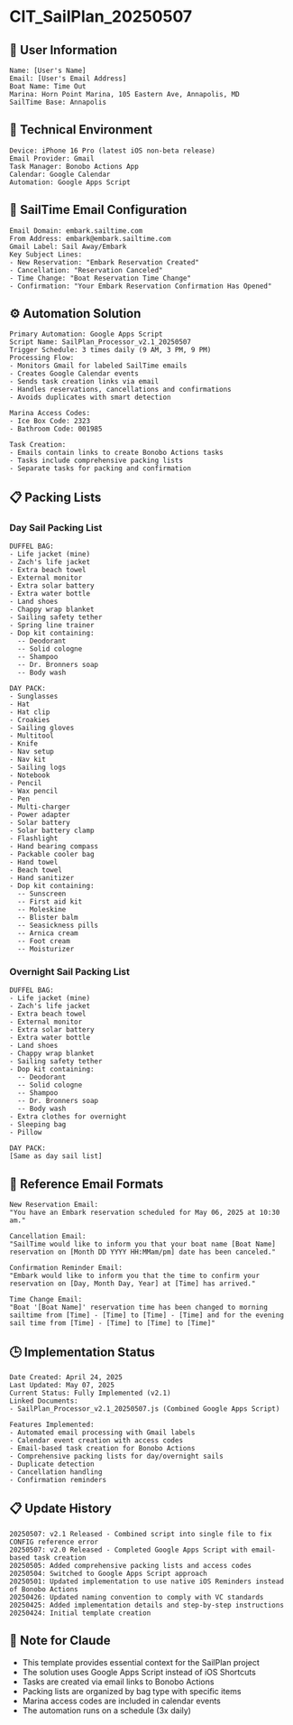 # CIT_SailPlan_20250507

## 👤 User Information
```
Name: [User's Name]
Email: [User's Email Address]
Boat Name: Time Out
Marina: Horn Point Marina, 105 Eastern Ave, Annapolis, MD
SailTime Base: Annapolis
```

## 🔧 Technical Environment
```
Device: iPhone 16 Pro (latest iOS non-beta release)
Email Provider: Gmail
Task Manager: Bonobo Actions App
Calendar: Google Calendar
Automation: Google Apps Script
```

## 📨 SailTime Email Configuration
```
Email Domain: embark.sailtime.com
From Address: embark@embark.sailtime.com
Gmail Label: Sail Away/Embark
Key Subject Lines:
- New Reservation: "Embark Reservation Created"
- Cancellation: "Reservation Canceled"
- Time Change: "Boat Reservation Time Change"
- Confirmation: "Your Embark Reservation Confirmation Has Opened"
```

## ⚙️ Automation Solution
```
Primary Automation: Google Apps Script
Script Name: SailPlan_Processor_v2.1_20250507
Trigger Schedule: 3 times daily (9 AM, 3 PM, 9 PM)
Processing Flow:
- Monitors Gmail for labeled SailTime emails 
- Creates Google Calendar events
- Sends task creation links via email
- Handles reservations, cancellations and confirmations
- Avoids duplicates with smart detection

Marina Access Codes:
- Ice Box Code: 2323
- Bathroom Code: 001985

Task Creation:
- Emails contain links to create Bonobo Actions tasks
- Tasks include comprehensive packing lists
- Separate tasks for packing and confirmation
```

## 📋 Packing Lists

### Day Sail Packing List
```
DUFFEL BAG:
- Life jacket (mine)
- Zach's life jacket
- Extra beach towel
- External monitor
- Extra solar battery
- Extra water bottle
- Land shoes
- Chappy wrap blanket
- Sailing safety tether
- Spring line trainer
- Dop kit containing:
  -- Deodorant
  -- Solid cologne
  -- Shampoo
  -- Dr. Bronners soap
  -- Body wash

DAY PACK:
- Sunglasses
- Hat
- Hat clip
- Croakies
- Sailing gloves
- Multitool
- Knife
- Nav setup
- Nav kit
- Sailing logs
- Notebook
- Pencil
- Wax pencil
- Pen
- Multi-charger
- Power adapter
- Solar battery
- Solar battery clamp
- Flashlight
- Hand bearing compass
- Packable cooler bag
- Hand towel
- Beach towel
- Hand sanitizer
- Dop kit containing:
  -- Sunscreen
  -- First aid kit
  -- Moleskine
  -- Blister balm
  -- Seasickness pills
  -- Arnica cream
  -- Foot cream
  -- Moisturizer
```

### Overnight Sail Packing List
```
DUFFEL BAG:
- Life jacket (mine)
- Zach's life jacket
- Extra beach towel
- External monitor
- Extra solar battery
- Extra water bottle
- Land shoes
- Chappy wrap blanket
- Sailing safety tether
- Dop kit containing:
  -- Deodorant
  -- Solid cologne
  -- Shampoo
  -- Dr. Bronners soap
  -- Body wash
- Extra clothes for overnight
- Sleeping bag
- Pillow

DAY PACK:
[Same as day sail list]
```

## 📄 Reference Email Formats
```
New Reservation Email:
"You have an Embark reservation scheduled for May 06, 2025 at 10:30 am."

Cancellation Email:
"SailTime would like to inform you that your boat name [Boat Name] reservation on [Month DD YYYY HH:MMam/pm] date has been canceled."

Confirmation Reminder Email:
"Embark would like to inform you that the time to confirm your reservation on [Day, Month Day, Year] at [Time] has arrived."

Time Change Email:
"Boat '[Boat Name]' reservation time has been changed to morning sailtime from [Time] - [Time] to [Time] - [Time] and for the evening sail time from [Time] - [Time] to [Time] to [Time]"
```

## 🕒 Implementation Status
```
Date Created: April 24, 2025
Last Updated: May 07, 2025
Current Status: Fully Implemented (v2.1)
Linked Documents:
- SailPlan_Processor_v2.1_20250507.js (Combined Google Apps Script)

Features Implemented:
- Automated email processing with Gmail labels
- Calendar event creation with access codes
- Email-based task creation for Bonobo Actions
- Comprehensive packing lists for day/overnight sails
- Duplicate detection
- Cancellation handling
- Confirmation reminders
```

## 📋 Update History
```
20250507: v2.1 Released - Combined script into single file to fix CONFIG reference error
20250507: v2.0 Released - Completed Google Apps Script with email-based task creation
20250505: Added comprehensive packing lists and access codes
20250504: Switched to Google Apps Script approach
20250501: Updated implementation to use native iOS Reminders instead of Bonobo Actions
20250426: Updated naming convention to comply with VC standards
20250425: Added implementation details and step-by-step instructions
20250424: Initial template creation
```

## 🤖 Note for Claude
- This template provides essential context for the SailPlan project
- The solution uses Google Apps Script instead of iOS Shortcuts
- Tasks are created via email links to Bonobo Actions
- Packing lists are organized by bag type with specific items
- Marina access codes are included in calendar events
- The automation runs on a schedule (3x daily)